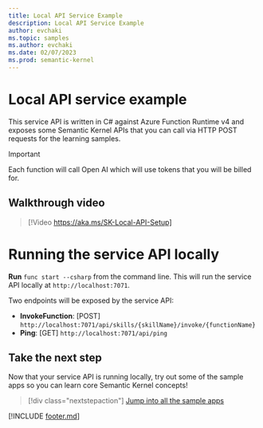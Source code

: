 ```yaml
---
title: Local API Service Example
description: Local API Service Example
author: evchaki
ms.topic: samples
ms.author: evchaki
ms.date: 02/07/2023
ms.prod: semantic-kernel
---
```

# Local API service example
This service API is written in C# against Azure Function Runtime v4 and exposes some Semantic Kernel APIs that you can call via HTTP POST requests for the learning samples.

> [!IMPORTANT]
> Each function will call Open AI which will use tokens that you will be billed for. 

## Walkthrough video

>[!Video https://aka.ms/SK-Local-API-Setup]

# Running the service API locally

**Run** `func start --csharp` from the command line. This will run the service API locally at `http://localhost:7071`.

Two endpoints will be exposed by the service API:

-   **InvokeFunction**: [POST] `http://localhost:7071/api/skills/{skillName}/invoke/{functionName}`
-   **Ping**: [GET] `http://localhost:7071/api/ping`

## Take the next step

Now that your service API is running locally, try out some of the sample apps so you can learn core Semantic Kernel concepts!  

> [!div class="nextstepaction"]
> [Jump into all the sample apps](../samples/overview)

[!INCLUDE [footer.md](../includes/footer.md)]
